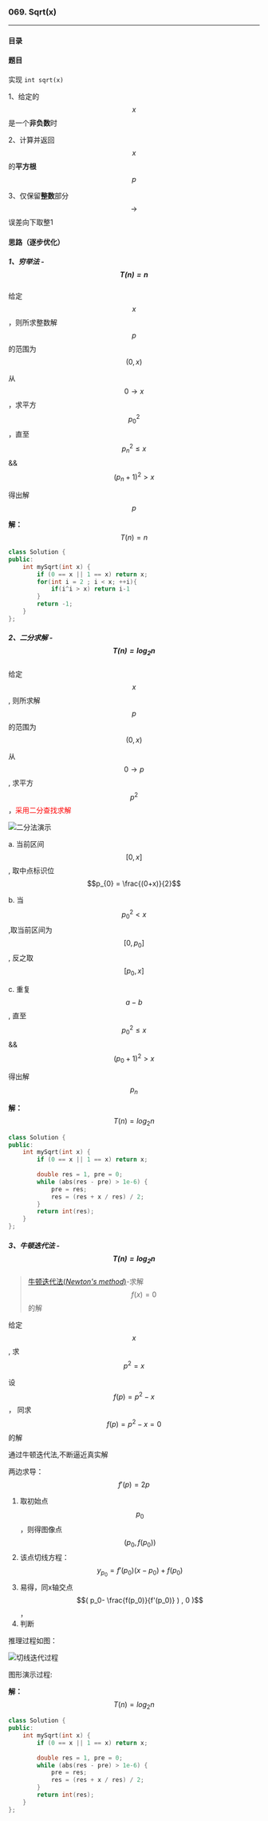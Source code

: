 
### 069. Sqrt(x)

------

#### 目录

<!-- toc -->

####  题目

实现 ` int sqrt(x) `

1、给定的$$x$$是一个**非负数**时

2、计算并返回$$x$$的**平方根**$$p$$

3、仅保留**整数**部分 $$\rightarrow $$ 误差向下取整1



#### 思路（逐步优化）

##### 1、穷举法 - $$T(n) = n $$

给定$$x$$，则所求整数解$$p$$的范围为 $$(0,x)$$

从$$0 \rightarrow x$$，求平方 $$p_0^2$$，直至 $$p_n^2 \leq x $$  && $$(p_n+1)^2 > x$$

得出解 $$p$$

**解：** $$T(n) = n$$

```cpp
class Solution {
public:
    int mySqrt(int x) {
        if (0 == x || 1 == x) return x;
        for(int i = 2 ; i < x; ++i){
            if(i^i > x) return i-1
        }
        return -1;
    }
};
```

##### 2、二分求解 - $$T(n) = log_2  n$$

给定$$x$$, 则所求解$$p$$的范围为$$(0,x)$$

从$$ 0 \rightarrow p$$, 求平方 $$p^2$$，<span style="color:red">采用二分查找求解</span>

![二分法演示](../images/069_image_01.gif)

a. 当前区间 $$[0,x]$$ , 取中点标识位$$p_{0} = \frac{(0+x)}{2}$$

b. 当 $$p_{0} ^2  < x$$ ,取当前区间为 $$[ 0, p_0 ]$$ , 反之取 $$[p_0,x]$$

c. 重复$$a-b$$,  直至    $$p_0^2 \leq x $$  && $$(p_0+1)^2 > x$$

得出解 $$p_n$$

**解：** $$T(n) = log_2 n$$
```cpp
class Solution {
public:
    int mySqrt(int x) {
        if (0 == x || 1 == x) return x;
        
        double res = 1, pre = 0;
        while (abs(res - pre) > 1e-6) {
            pre = res;
            res = (res + x / res) / 2;
        }
        return int(res);
    }
};
```

##### 3、牛顿迭代法 - $$  T(n) = log_2  n $$
> [牛顿迭代法(*Newton's method*)](https://en.wikipedia.org/wiki/Newton%27s_method)-求解$$f(x) = 0$$的解

给定$$x$$ , 求 $$p^2  = x$$

设 $$f(p) = p^2 - x$$ ， 同求 $$f(p) =  p^2 - x= 0$$的解

通过牛顿迭代法,不断逼近真实解

两边求导： $$f'(p) = 2p$$

1. 取初始点$$p_0$$，则得图像点$$ (p_0, f(p_0)) $$
2. 该点切线方程： $$ y_{p_0} = f'(p_0)(x - p_0) + f(p_0) $$
3. 易得，同x轴交点 $$( p_0- \frac{f(p_0)}{f'(p_0)} ) , 0  )$$，
4. 判断

推理过程如图：

![切线迭代过程](./images/069_sqrtx_01.jpg)

图形演示过程: 


**解：** $$T(n) = log_2 n$$ 
```cpp
class Solution {
public:
    int mySqrt(int x) {
        if (0 == x || 1 == x) return x;
        
        double res = 1, pre = 0;
        while (abs(res - pre) > 1e-6) {
            pre = res;
            res = (res + x / res) / 2;
        }
        return int(res);
    }
};
```

<!-- endtoc -->
